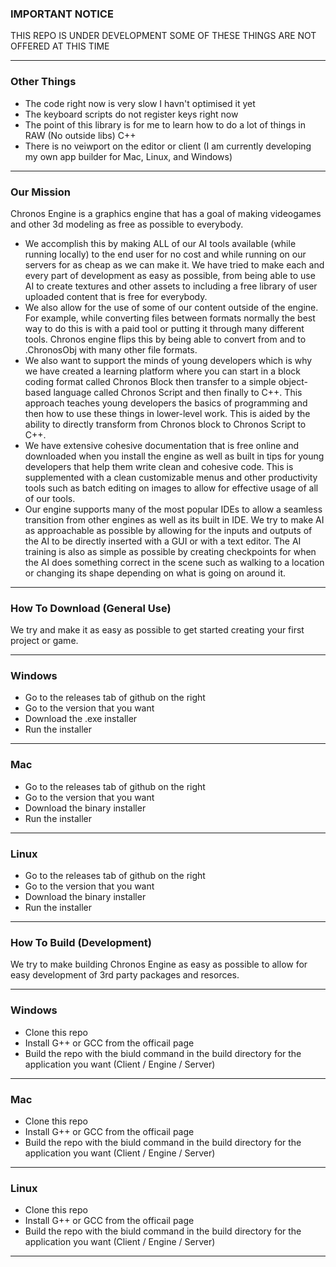 ### IMPORTANT NOTICE
THIS REPO IS UNDER DEVELOPMENT SOME OF THESE THINGS ARE NOT OFFERED AT THIS TIME
***
### Other Things
- The code right now is very slow I havn't optimised it yet
- The keyboard scripts do not register keys right now
- The point of this library is for me to learn how to do a lot of things in RAW (No outside libs) C++
- There is no veiwport on the editor or client (I am currently developing my own app builder for Mac, Linux, and Windows)
***
### Our Mission
Chronos Engine is a graphics engine that has a goal of making videogames and other 3d modeling as free as possible to everybody. 

- We accomplish this by making ALL of our AI tools available (while running locally) to the end user for no cost and while running on our servers for as cheap as we can make it. We have tried to make each and every part of development as easy as possible, from being able to use AI to create textures and other assets to including a free library of user uploaded content that is free for everybody. 
- We also allow for the use of some of our content outside of the engine. For example, while converting files between formats normally the best way to do this is with a paid tool or putting it through many different tools. Chronos engine flips this by being able to convert from and to .ChronosObj with many other file formats. 
- We also want to support the minds of young developers which is why we have created a learning platform where you can start in a block coding format called Chronos Block then transfer to a simple object-based language called Chronos Script and then finally to C++. This approach teaches young developers the basics of programming and then how to use these things in lower-level work. This is aided by the ability to directly transform from Chronos block to Chronos Script to C++. 
- We have extensive cohesive documentation that is free online and downloaded when you install the engine as well as built in tips for young developers that help them write clean and cohesive code. This is supplemented with a clean customizable menus and other productivity tools such as batch editing on images to allow for effective usage of all of our tools. 
- Our engine supports many of the most popular IDEs to allow a seamless transition from other engines as well as its built in IDE. We try to make AI as approachable as possible by allowing for the inputs and outputs of the AI to be directly inserted with a GUI or with a text editor. The AI training is also as simple as possible by creating checkpoints for when the AI does something correct in the scene such as walking to a location or changing its shape depending on what is going on around it.

***
### How To Download (General Use)
We try and make it as easy as possible to get started creating your first project or game.
***
### Windows
- Go to the releases tab of github on the right
- Go to the version that you want
- Download the .exe installer
- Run the installer
***
### Mac
- Go to the releases tab of github on the right
- Go to the version that you want
- Download the binary installer
- Run the installer
***
### Linux
- Go to the releases tab of github on the right
- Go to the version that you want
- Download the binary installer
- Run the installer
***
### How To Build (Development)
We try to make building Chronos Engine as easy as possible to allow for easy development of 3rd party packages and resorces. 
***
### Windows
- Clone this repo
- Install G++ or GCC from the officail page
- Build the repo with the biuld command in the build directory for the application you want (Client / Engine / Server)
***
### Mac
- Clone this repo
- Install G++ or GCC from the officail page
- Build the repo with the biuld command in the build directory for the application you want (Client / Engine / Server)
***
### Linux
- Clone this repo
- Install G++ or GCC from the officail page
- Build the repo with the biuld command in the build directory for the application you want (Client / Engine / Server)
***
